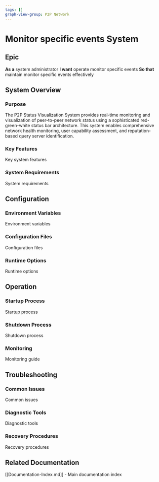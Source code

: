 ```yaml
---
tags: []
graph-view-group: P2P Network
---
```


# Monitor specific events System

## Epic
**As a** system administrator
**I want** operate monitor specific events
**So that** maintain monitor specific events effectively

## System Overview

### Purpose
The P2P Status Visualization System provides real-time monitoring and visualization of peer-to-peer network status using a sophisticated red-green-white status bar architecture. This system enables comprehensive network health monitoring, user capability assessment, and reputation-based query server identification.

### Key Features
Key system features

### System Requirements
System requirements

## Configuration

### Environment Variables
Environment variables

### Configuration Files
Configuration files

### Runtime Options
Runtime options

## Operation

### Startup Process
Startup process

### Shutdown Process
Shutdown process

### Monitoring
Monitoring guide

## Troubleshooting

### Common Issues
Common issues

### Diagnostic Tools
Diagnostic tools

### Recovery Procedures
Recovery procedures

## Related Documentation
[[Documentation-Index.md]] - Main documentation index
